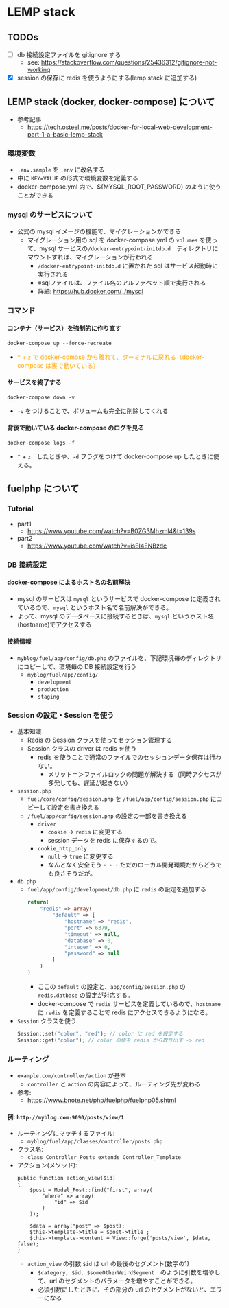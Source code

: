# LEMP stack 

## TODOs
* [ ] db 接続設定ファイルを gitignore する
  * see: https://stackoverflow.com/questions/25436312/gitignore-not-working
* [x] session の保存に redis を使うようにする(lemp stack に追加する)

## LEMP stack (docker, docker-compose) について
* 参考記事
  * https://tech.osteel.me/posts/docker-for-local-web-development-part-1-a-basic-lemp-stack

### 環境変数
* `.env.sample` を `.env` に改名する
* 中に `KEY=VALUE` の形式で環境変数を定義する
* docker-compose.yml 内で、${MYSQL_ROOT_PASSWORD} のように使うことができる

### mysql のサービスについて
* 公式の mysql イメージの機能で、マイグレーションができる
  * マイグレーション用の sql を docker-compose.yml の `volumes` を使って、mysql サービスの`/docker-entrypoint-initdb.d`　ディレクトリにマウントすれば、マイグレーションが行われる
    * `/docker-entrypoint-initdb.d` に置かれた sql はサービス起動時に実行される
    * ※sqlファイルは、ファイル名のアルファベット順で実行される
    * 詳細: https://hub.docker.com/_/mysql

### コマンド
#### コンテナ（サービス）を強制的に作り直す
```
docker-compose up --force-recreate
```
* <span style="color:orange">`^` + `z` で docker-comose から離れて、ターミナルに戻れる（docker-compose は裏で動いている）</span>

#### サービスを終了する
```
docker-compose down -v
```
* `-v` をつけることで、ボリュームも完全に削除してくれる

#### 背後で動いている docker-compose のログを見る
```
docker-compose logs -f
```
* `^` + `z`　したときや、`-d` フラグをつけて docker-compose up したときに使える。

## fuelphp について
### Tutorial
* part1
  * https://www.youtube.com/watch?v=B0ZG3Mhzml4&t=139s
* part2
  * https://www.youtube.com/watch?v=isEI4ENBzdc

### DB 接続設定
#### docker-compose によるホスト名の名前解決
* mysql のサービスは `mysql` というサービスで docker-compose に定義されているので、`mysql` というホスト名で名前解決ができる。
* よって、mysql のデータベースに接続するときは、`mysql` というホスト名(hostname)でアクセスする

#### 接続情報
* `myblog/fuel/app/config/db.php` のファイルを、下記環境毎のディレクトリにコピーして、環境毎の DB 接続設定を行う
  * `myblog/fuel/app/config/`
    * `development`
    * `production`
    * `staging`

### Session の設定・Session を使う
* 基本知識
  * Redis の Session クラスを使ってセッション管理する
  * Session クラスの driver は redis を使う
    * redis を使うことで通常のファイルでのセッションデータ保存は行わない。
      * メリット＝＞ファイルロックの問題が解決する（同時アクセスが多発しても、遅延が起きない）
* `session.php`
  * `fuel/core/config/session.php` を `/fuel/app/config/session.php` にコピーして設定を書き換える
  * `/fuel/app/config/session.php` の設定の一部を書き換える
    * `driver`
      * `cookie` -> `redis` に変更する
      * session データを redis に保存するので。
    * `cookie_http_only`
        * `null` -> `true` に変更する
        * なんとなく安全そう・・・ただのローカル開発環境だからどうでも良さそうだが。
* `db.php`
  * `fuel/app/config/development/db.php` に `redis` の設定を追加する
    ```php
    return(
        "redis" => array(
            "default" => [
                "hostname" => "redis",
                "port" => 6379,
                "timeout" => null,
                "database" => 0,
                "integer" => 0,
                "password" => null
            ]
        )
    )
    ```
    * ここの `default` の設定と、`app/config/session.php` の `redis.datbase` の設定が対応する。
    * docker-compose で `redis` サービスを定義しているので、`hostname` に `redis` を定義することで redis にアクセスできるようになる。
* `Session` クラスを使う
  ```php
  Session::set("color", "red"); // color に red を設定する
  Session::get("color"); // color の値を redis から取り出す -> red
  ```

### ルーティング
* `example.com/controller/action` が基本
  * `controller` と `action` の内容によって、ルーティング先が変わる
* 参考:
  * https://www.bnote.net/php/fuelphp/fuelphp05.shtml
  
#### 例: `http://myblog.com:9090/posts/view/1`
* ルーティングにマッチするファイル:
  * `myblog/fuel/app/classes/controller/posts.php`
* クラス名:
  * `class Controller_Posts extends Controller_Template`
* アクション(メソッド):
  ```php=
  public function action_view($id)
  {        
      $post = Model_Post::find("first", array(
          "where" => array(
              "id" => $id
          )
      ));

      $data = array("post" => $post);
      $this->template->title = $post->title ;
      $this->template->content = View::forge('posts/view', $data, false);
  }
  ```
  * `action_view` の引数 `$id` は url の最後のセグメント(数字の1)
    * `$category, $id, $someOtherWeirdSegment`　のように引数を増やして、url のセグメントのパラメータを増やすことができる。
    * 必須引数にしたときに、その部分の url のセグメントがないと、エラーになる